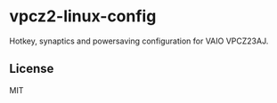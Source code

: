 # vpcz2-linux-config

Hotkey, synaptics and powersaving configuration for VAIO VPCZ23AJ.

## License

MIT
